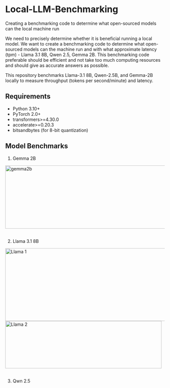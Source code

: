 # Local-LLM-Benchmarking
Creating a benchmarking code to determine what open-sourced models can the local machine run

We need to precisely determine whether it is beneficial running a local model. We want to create a benchmarking code to determine what open-sourced models can the machine run and with what approximate latency (tpm) - Llama 3.1 8B, Qwen 2.5, Gemma 2B. 
This benchmarking code preferable should be efficient and not take too much computing resources and should give as accurate answers as possible.

This repository benchmarks Llama-3.1 8B, Qwen-2.5B, and Gemma-2B locally to measure throughput (tokens per second/minute) and latency.

## Requirements
- Python 3.10+
- PyTorch 2.0+
- transformers>=4.30.0
- accelerate>=0.20.3
- bitsandbytes (for 8-bit quantization)

## Model Benchmarks
1. Gemma 2B
<img width="567" height="200" alt="gemma2b" src="https://github.com/user-attachments/assets/28b73abb-ac1d-4b1b-a9c6-6e39e15a2f5a" />
</br>
</br>
  
2. Llama 3.1 8B
<img width="593" height="230" alt="Llama 1" src="https://github.com/user-attachments/assets/76b6b0c7-406c-40ee-bd0b-304c05c44cb8" />
<img width="494" height="150" alt="Llama 2" src="https://github.com/user-attachments/assets/49c136e9-10ee-4043-a51d-ba3310b835c2" />
</br>
</br>

3. Qwn 2.5

</br>
</br>
